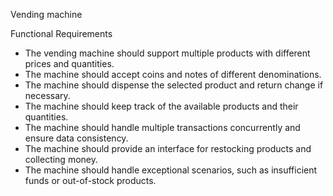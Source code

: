 Vending machine


Functional Requirements
- The vending machine should support multiple products with different prices and quantities.
- The machine should accept coins and notes of different denominations.
- The machine should dispense the selected product and return change if necessary.
- The machine should keep track of the available products and their quantities.
- The machine should handle multiple transactions concurrently and ensure data consistency.
- The machine should provide an interface for restocking products and collecting money.
- The machine should handle exceptional scenarios, such as insufficient funds or out-of-stock products.
